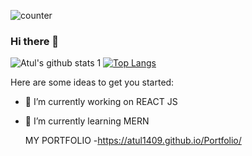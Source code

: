 ![counter](https://enuyd1d4010nvkd.m.pipedream.net)

### Hi there 👋

<!-- **Atul1409/Atul1409** is a ✨ _special_ ✨ repository because its `README.md` (this file) appears on your GitHub profile. -->
![Atul's github stats](https://github-readme-stats.vercel.app/api?username=Atul1409&show_icons=true&theme=radical)
1
[![Top Langs](https://github-readme-stats.vercel.app/api/top-langs/?username=Atul1409)](https://github.com/Atul1409/github-readme-stats)


Here are some ideas to get you started:

- 🔭 I’m currently working on REACT JS
- 🌱 I’m currently learning MERN 

    MY PORTFOLIO 
-https://atul1409.github.io/Portfolio/
